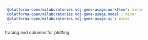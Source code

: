 ```yaml
---
'@platforma-open/milaboratories.vdj-gene-usage.workflow': minor
'@platforma-open/milaboratories.vdj-gene-usage.model': minor
'@platforma-open/milaboratories.vdj-gene-usage.ui': minor
---
```


tracing and columns for plotting

